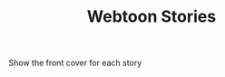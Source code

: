 ﻿---
sitemap: false
excerpt: "This is the home page for kimchi & tea"
title: 'Webtoon Stories'
permalink: /webtoon/
sidebar: true
---

Show the front cover for each story